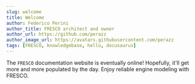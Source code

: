 ```yaml
---
slug: welcome
title: Welcome
author: Federico Perini
author_title: FRESCO architect and owner
author_url: https://github.com/perazz
author_image_url: https://avatars.githubusercontent.com/perazz
tags: [FRESCO, knowledgebase, hello, docusaurus]
---
```


The `FRESCO` documentation website is eventually online! Hopefully, it'll get more and more populated by the day.
Enjoy reliable engine modeling with FRESCO.


